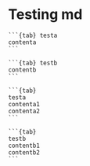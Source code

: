 # Testing md


````{tabs}
```{tab} testa
contenta
```

```{tab} testb
contentb
```
````

````{tabs}
```{tab}
testa
contenta1
contenta2
```

```{tab}
testb
contentb1
contentb2
```
````
